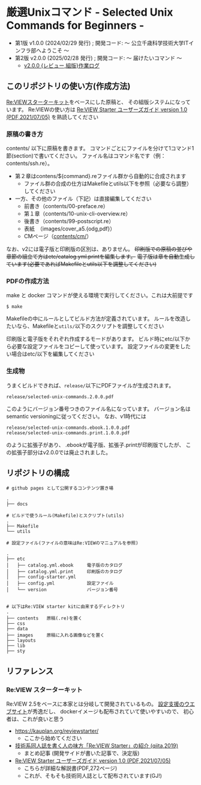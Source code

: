 # 厳選Unixコマンド - Selected Unix Commands for Beginners -

- 第1版 v1.0.0 (2024/02/29 発行) ; 開発コード: 〜 公立千歳科学技術大学ITインフラ部へようこそ 〜
- 第2版 v2.0.0 (2025/02/28 発行) ; 開発コード: 〜 届けたいコマンド 〜
    - [v2.0.0 {レビュー,組版}作業ログ](log/v2.0.0.md)

## このリポジトリの使い方(作成方法)

[Re:VIEWスターターキット](https://kauplan.org/reviewstarter/)をベースにした原稿と、
その組版システムになっています。
Re:VIEWの使い方は
[Re:VIEW Starter ユーザーズガイド version 1.0 (PDF,2021/07/05)](https://kauplan.org/reviewstarter/reviewstarter-usersguide-20210715.pdf)
を熟読してください

### 原稿の書き方

contents/ 以下に原稿を書きます。
コマンドごとにファイルを分けて1コマンド1節(section)で書いてください。
ファイル名はコマンド名です（例：contents/ssh.re）。

- 第２章はcontens/${command}.reファイル群から自動的に合成されます
    - ファイル群の合成の仕方はMakefileとutils以下を参照（必要なら調整）してください
- 一方、その他のファイル（下記）は直接編集してください
    - 前書き（contents/00-preface.re）
    - 第１章（contents/10-unix-cli-overview.re）
    - 後書き（contents/99-postscript.re）
    - 表紙　（images/cover_a5.{odg,pdf}）
    - CMページ（[contents/cm/](contents/cm/)）

なお、v2には電子版と印刷版の区別は、ありません。
~~印刷版での原稿の並びや章節の組立て方はetc/catalog.yml.printを編集します。~~
~~電子版は章を自動生成しています(必要であればMakefileとutils以下を調整してください)~~


### PDFの作成方法

make と docker コマンドが使える環境で実行してください。これは大前提です

```
$ make
```

Makefileの中にルールとしてビルド方法が定義されています。
ルールを改造したいなら、Makefileと`utils/`以下のスクリプトを調整してください

印刷版と電子版をそれぞれ作成するモードがあります。
ビルド時にetc/以下から必要な設定ファイルをコピーして使っています。
設定ファイルの変更をしたい場合はetc/以下を編集してください


### 生成物

うまくビルドできれば、`release/`以下にPDFファイルが生成されます。
```
release/selected-unix-commands.2.0.0.pdf
```
このようにバージョン番号つきのファイル名になっています。
バージョン名はsemantic versioningに従ってください。
なお、v1時代には
```
release/selected-unix-commands.ebook.1.0.0.pdf
release/selected-unix-commands.print.1.0.0.pdf
```
のように拡張子があり、
.ebookが電子版、拡張子.printが印刷版でしたが、
この拡張子部分はv2.0.0では廃止されました。



## リポジトリの構成

```
# github pages として公開するコンテンツ置き場

.
├── docs

# ビルドで使うルール(Makefile)とスクリプト(utils)
.
├── Makefile
└── utils

# 設定ファイル(ファイルの意味はRe:VIEWのマニュアルを参照)

.
├── etc
│   ├── catalog.yml.ebook     電子版のカタログ
│   ├── catalog.yml.print     印刷版のカタログ
│   ├── config-starter.yml
│   ├── config.yml            設定ファイル
│   └── version               バージョン番号


# 以下はRe:VIEW starter kitに由来するディレクトリ
.
├── contents   原稿(.re)を置く
├── css
├── data
├── images     原稿に入れる画像などを置く
├── layouts
├── lib
├── sty

```


## リファレンス


### Re:VIEW スターターキット

Re:VIEW 2.5をベースに本家とは分岐して開発されているもの。
[設定支援のウエブサイト](https://kauplan.org/reviewstarter/)が秀逸だし、
dockerイメージも配布されていて使いやすいので、
初心者は、これが良いと思う

- https://kauplan.org/reviewstarter/
    - ここから始めてください
- [技術系同人誌を書く人の味方「Re:VIEW Starter」の紹介 (qiita,2019)](https://qiita.com/kauplan/items/d01e6e39a05be0b908a1)
    - まとめ記事 (開発サイドが書いた記事で、決定版)
- [Re:VIEW Starter ユーザーズガイド version 1.0 (PDF,2021/07/05)](https://kauplan.org/reviewstarter/reviewstarter-usersguide-20210715.pdf)
    - こちらが詳細な解説書(PDF,272ページ)
    - これが、そもそも技術同人誌として配布されています(GJ!)
